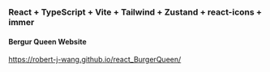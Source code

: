 ### React + TypeScript + Vite + Tailwind + Zustand + react-icons + immer

#### Bergur Queen Website

https://robert-j-wang.github.io/react_BurgerQueen/
